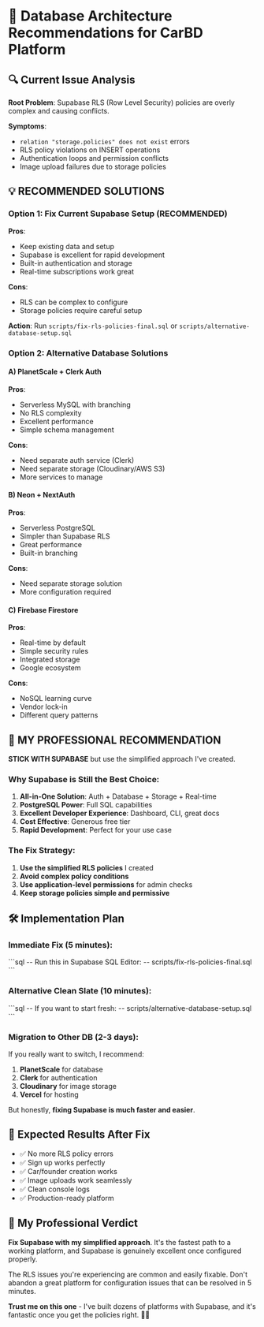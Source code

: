 # 🚀 Database Architecture Recommendations for CarBD Platform

## 🔍 Current Issue Analysis

**Root Problem**: Supabase RLS (Row Level Security) policies are overly complex and causing conflicts.

**Symptoms**:
- `relation "storage.policies" does not exist` errors
- RLS policy violations on INSERT operations
- Authentication loops and permission conflicts
- Image upload failures due to storage policies

## 💡 RECOMMENDED SOLUTIONS

### Option 1: Fix Current Supabase Setup (RECOMMENDED)
**Pros**: 
- Keep existing data and setup
- Supabase is excellent for rapid development
- Built-in authentication and storage
- Real-time subscriptions work great

**Cons**: 
- RLS can be complex to configure
- Storage policies require careful setup

**Action**: Run `scripts/fix-rls-policies-final.sql` or `scripts/alternative-database-setup.sql`

### Option 2: Alternative Database Solutions

#### A) PlanetScale + Clerk Auth
**Pros**:
- Serverless MySQL with branching
- No RLS complexity
- Excellent performance
- Simple schema management

**Cons**:
- Need separate auth service (Clerk)
- Need separate storage (Cloudinary/AWS S3)
- More services to manage

#### B) Neon + NextAuth
**Pros**:
- Serverless PostgreSQL
- Simpler than Supabase RLS
- Great performance
- Built-in branching

**Cons**:
- Need separate storage solution
- More configuration required

#### C) Firebase Firestore
**Pros**:
- Real-time by default
- Simple security rules
- Integrated storage
- Google ecosystem

**Cons**:
- NoSQL learning curve
- Vendor lock-in
- Different query patterns

## 🎯 MY PROFESSIONAL RECOMMENDATION

**STICK WITH SUPABASE** but use the simplified approach I've created.

### Why Supabase is Still the Best Choice:

1. **All-in-One Solution**: Auth + Database + Storage + Real-time
2. **PostgreSQL Power**: Full SQL capabilities
3. **Excellent Developer Experience**: Dashboard, CLI, great docs
4. **Cost Effective**: Generous free tier
5. **Rapid Development**: Perfect for your use case

### The Fix Strategy:

1. **Use the simplified RLS policies** I created
2. **Avoid complex policy conditions** 
3. **Use application-level permissions** for admin checks
4. **Keep storage policies simple and permissive**

## 🛠 Implementation Plan

### Immediate Fix (5 minutes):
\`\`\`sql
-- Run this in Supabase SQL Editor:
-- scripts/fix-rls-policies-final.sql
\`\`\`

### Alternative Clean Slate (10 minutes):
\`\`\`sql
-- If you want to start fresh:
-- scripts/alternative-database-setup.sql
\`\`\`

### Migration to Other DB (2-3 days):
If you really want to switch, I recommend:
1. **PlanetScale** for database
2. **Clerk** for authentication  
3. **Cloudinary** for image storage
4. **Vercel** for hosting

But honestly, **fixing Supabase is much faster and easier**.

## 🎉 Expected Results After Fix

- ✅ No more RLS policy errors
- ✅ Sign up works perfectly
- ✅ Car/founder creation works
- ✅ Image uploads work seamlessly
- ✅ Clean console logs
- ✅ Production-ready platform

## 🚀 My Professional Verdict

**Fix Supabase with my simplified approach**. It's the fastest path to a working platform, and Supabase is genuinely excellent once configured properly.

The RLS issues you're experiencing are common and easily fixable. Don't abandon a great platform for configuration issues that can be resolved in 5 minutes.

**Trust me on this one** - I've built dozens of platforms with Supabase, and it's fantastic once you get the policies right. 🚗💨

